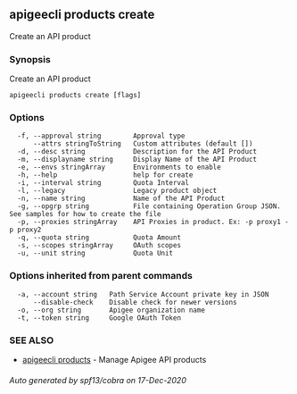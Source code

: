 ## apigeecli products create

Create an API product

### Synopsis

Create an API product

```
apigeecli products create [flags]
```

### Options

```
  -f, --approval string        Approval type
      --attrs stringToString   Custom attributes (default [])
  -d, --desc string            Description for the API Product
  -m, --displayname string     Display Name of the API Product
  -e, --envs stringArray       Environments to enable
  -h, --help                   help for create
  -i, --interval string        Quota Interval
  -l, --legacy                 Legacy product object
  -n, --name string            Name of the API Product
  -g, --opgrp string           File containing Operation Group JSON. See samples for how to create the file
  -p, --proxies stringArray    API Proxies in product. Ex: -p proxy1 -p proxy2
  -q, --quota string           Quota Amount
  -s, --scopes stringArray     OAuth scopes
  -u, --unit string            Quota Unit
```

### Options inherited from parent commands

```
  -a, --account string   Path Service Account private key in JSON
      --disable-check    Disable check for newer versions
  -o, --org string       Apigee organization name
  -t, --token string     Google OAuth Token
```

### SEE ALSO

* [apigeecli products](apigeecli_products.md)	 - Manage Apigee API products

###### Auto generated by spf13/cobra on 17-Dec-2020
